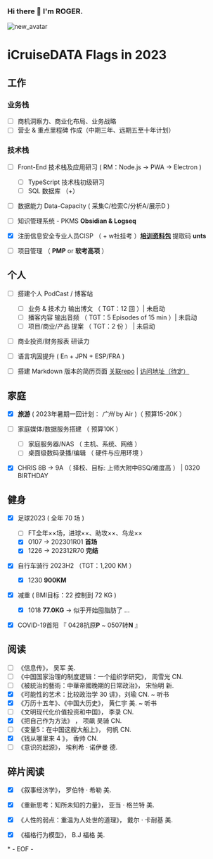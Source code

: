 ### Hi there 👋 I'm ROGER. 

![new_avatar](https://cdn.statically.io/gh/5iCruise/5icruise.github.io/v0.5/img/New%20Avatar%20R.png)

<!--
**5iCruise/5iCruise** is a ✨ _special_ ✨ repository because its `README.md` (this file) appears on your GitHub profile.

Here are some ideas to get you started:

- 🔭 I’m currently working on ...
- 🌱 I’m currently learning ...
- 👯 I’m looking to collaborate on ...
- 🤔 I’m looking for help with ...
- 💬 Ask me about ...
- 📫 How to reach me: ...
- 😄 Pronouns: ...
- ⚡ Fun fact: ...
-->

# iCruiseDATA Flags in 2023  

## 工作  
### 业务栈  
- [ ] 商机洞察力、商业化布局、业务战略     
- [ ] 营业 & 重点里程碑 作成（中期三年、远期五至十年计划）   

### 技术栈    
- [ ] Front-End 技术栈及应用研习 ( RM：Node.js → PWA → Electron )    
    - [ ] TypeScript 技术栈初级研习    
    - [ ] SQL 数据库 （+） 
- [ ] 数据能力 Data-Capacity ( 采集C/检索C/分析A/展示D )
- [ ] 知识管理系统 - PKMS  **Obsidian & Logseq**  
- [x] 注册信息安全专业人员CISP （ + w社挂考 ）[**培训资料包**](https://terabox.com/s/1Y6i1QysJya1l2c3_8ZQtmA)  提取码 **unts**        
- [ ] 项目管理  （ **PMP** or **软考高项** ）    


## 个人  
- [ ] 搭建个人 PodCast / 博客站     
    - [ ] 业务 & 技术力 输出博文 （ TGT：12 回 ）| 未启动        
    - [ ] 播客内容 输出音频  （ TGT：5 Episodes of 15 min ）| 未启动     
    - [ ] 项目/商业/产品 提案 （ TGT：2 份 ） | 未启动    
- [ ] 商业投资/财务报表 研读力   
- [ ] 语言巩固提升 ( En + JPN + ESP/FRA )
- [ ] 搭建 Markdown 版本的简历页面  [关联repo](https://github.com/5iCruise/ROGCV2025)  |  [访问地址（待定）](https://darkwarrior2025.xyz/#)    


## 家庭  
- [x] **旅游** ( 2023年暑期一回计划： *广州* by Air )（ 预算15-20K ）
- [ ] 家庭媒体/数据服务搭建 （ 预算10K ）   
    - [ ] 家庭服务器/NAS （ 主机、系统、网络 ） 
    - [ ] 桌面级数码录播/编辑  （ 硬件与应用环境 ）    
- [x] CHRIS 8B → 9A （ 择校、目标: 上师大附中BSQ/难度高 ） | 0320 BIRTHDAY     


## 健身  
- [x] 足球2023 ( 全年 70 场 )    
    - [ ] FT全年××场，进球××、助攻××、乌龙××      
    - [x] 0107  →  202301R01  **首场**      
    - [x] 1226  →  202312R70  **完结**    
- [x] 自行车骑行 2023H2 （TGT：1,200 KM ）
    - [x] 1230 **900KM**
- [x] 减重 ( BMI目标：22  控制到 72 KG )
    - [x] 1018 **77.0KG**  → 似乎开始囤脂肪了 ...    
- [x] COVID-19首阳 『 0428抗原**P** ~ 0507转**N** 』  


## 阅读  
- [ ] 《信息传》， 吴军  美.   
- [ ] 《中国国家治理的制度逻辑：一个组织学研究》， 周雪光  CN.     
- [ ] 《被統治的藝術：中華帝國晚期的日常政治》， 宋怡明  新.  
- [x] 《可能性的艺术：比较政治学 30 讲》，刘瑜  CN.  ~ 听书   
- [x] 《万历十五年》、《中国大历史》， 黄仁宇  美.  ~ 听书   
- [ ] 《文明现代化价值投资和中国》， 李录  CN.      
- [x] 《把自己作为方法》 ， 项飙 吴骑  CN.  
- [ ] 《变量5：在中国这艘大船上》， 何帆  CN.    
- [x] 《钱从哪里来 4 》， 香帅  CN.   
- [ ] 《意识的起源》， 埃利希 · 诺伊曼  德.      

## 碎片阅读  
- [x] 《叙事经济学》， 罗伯特 · 希勒  美.   
- [x] 《重新思考：知所未知的力量》， 亚当 · 格兰特  美.     
- [x] 《人性的弱点：重温为人处世的道理》， 戴尔 · 卡耐基  美.     
- [x] 《福格行为模型》， B.J 福格  美.     


\* - EOF - 
